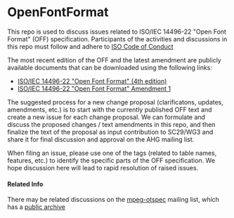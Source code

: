 # OpenFontFormat

This repo is used to discuss issues related to ISO/IEC 14496-22 "Open Font Format" (OFF) specification. Participants of the activities and discussions in this repo must follow and adhere to [ISO Code of Conduct](https://www.iso.org/files/live/sites/isoorg/files/store/en/PUB100397.pdf)

The most recent edition of the OFF and the latest amendment are publicly available documents that can be downloaded using the following links:
- [ISO/IEC 14496-22 "Open Font Format" (4th edition)](https://standards.iso.org/ittf/PubliclyAvailableStandards/c074461_ISO_IEC_14496-22_2019.zip)
- [ISO/IEC 14496-22 "Open Font Format" Amendment 1](https://standards.iso.org/ittf/PubliclyAvailableStandards/c078865_ISO_IEC_14496-22_2019_Amd_1_2020(en).zip)

The suggested process for a new change proposal (clarificatons, updates, amendments, etc.) is to  start with the currently published OFF text and create a new issue for each change proposal. We can formulate and discuss the proposed changes / text amendments in this repo, and then finalize the text of the proposal as input contribution to SC29/WG3 and share it for final discussion and approval on the AHG mailing list. 

When filing an issue, please use one of the tags (related to table names, features, etc.) to identify the specific parts of the OFF specification. We hope discussion here will lead to rapid resolution of raised issues.

#### Related Info

There may be related discussions on the [mpeg-otspec](https://lists.aau.at/mailman/listinfo/mpeg-otspec) mailing list, which has a [public archive](https://lists.aau.at/pipermail/mpeg-otspec/)
